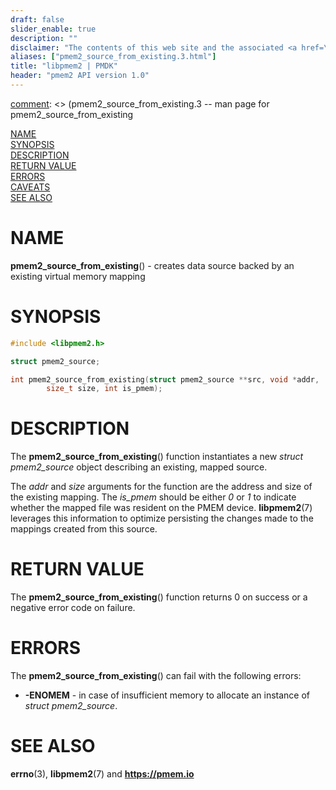 ```yaml
---
draft: false
slider_enable: true
description: ""
disclaimer: "The contents of this web site and the associated <a href=\"https://github.com/pmem\">GitHub repositories</a> are BSD-licensed open source."
aliases: ["pmem2_source_from_existing.3.html"]
title: "libpmem2 | PMDK"
header: "pmem2 API version 1.0"
---
```


[comment]: <> (SPDX-License-Identifier: BSD-3-Clause)
[comment]: <> (Copyright 2022, Intel Corporation)

[comment]: <> (pmem2_source_from_existing.3 -- man page for pmem2_source_from_existing

[NAME](#name)<br />
[SYNOPSIS](#synopsis)<br />
[DESCRIPTION](#description)<br />
[RETURN VALUE](#return-value)<br />
[ERRORS](#errors)<br />
[CAVEATS](#caveats)<br />
[SEE ALSO](#see-also)<br />

# NAME #

**pmem2_source_from_existing**() - creates data source backed by an existing virtual
memory mapping

# SYNOPSIS #

```c
#include <libpmem2.h>

struct pmem2_source;

int pmem2_source_from_existing(struct pmem2_source **src, void *addr,
		size_t size, int is_pmem);
```

# DESCRIPTION #

The **pmem2_source_from_existing**() function instantiates a new *struct pmem2_source*
object describing an existing, mapped source.

The *addr* and *size* arguments for the function are the address and size of the
existing mapping. The *is_pmem* should be either *0* or *1* to indicate whether the
mapped file was resident on the PMEM device. **libpmem2**(7) leverages this
information to optimize persisting the changes made to the mappings created from
this source.

# RETURN VALUE #

The **pmem2_source_from_existing**() function returns 0 on success
or a negative error code on failure.

# ERRORS #

The **pmem2_source_from_existing**() can fail with the following errors:

* **-ENOMEM** - in case of insufficient
memory to allocate an instance of *struct pmem2_source*.

# SEE ALSO #
**errno**(3),
**libpmem2**(7) and **<https://pmem.io>**
